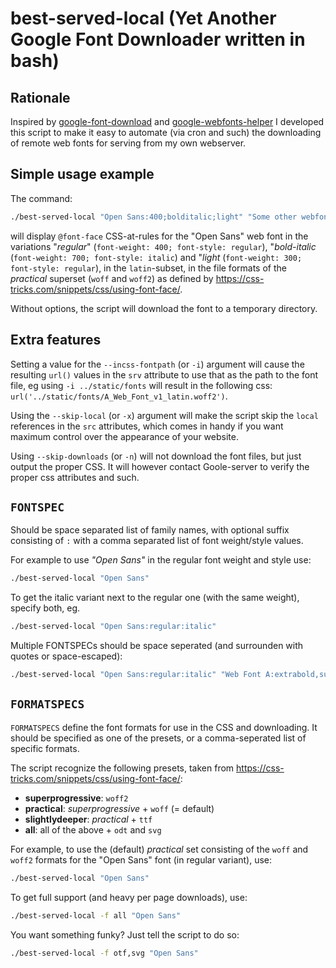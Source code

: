 # best-served-local (Yet Another Google Font Downloader written in bash)

## Rationale

Inspired by
[google-font-download](https://github.com/neverpanic/google-font-download.git)
and
[google-webfonts-helper](https://google-webfonts-helper.herokuapp.com/fonts)
I developed this script to make it easy to automate (via cron and
such) the downloading of remote web fonts for serving from my own
webserver.

## Simple usage example

The command:
```bash
./best-served-local "Open Sans:400;bolditalic;light" "Some other webfont"
```

will display `@font-face` CSS-at-rules for the "Open Sans" web font
in the variations "*regular*" (`font-weight: 400; font-style:
regular`), "*bold-italic* (`font-weight: 700; font-style: italic`) and
"*light* (`font-weight: 300; font-style: regular`), in the
`latin`-subset, in the file formats of the *practical* superset
(`woff` and `woff2`) as defined by
https://css-tricks.com/snippets/css/using-font-face/. 

Without options, the script will download the font to a temporary directory. 

## Extra features

Setting a value for the `--incss-fontpath` (or `-i`) argument will
cause the resulting `url()` values in the `srv` attribute to use that
as the path to the font file, eg using `-i ../static/fonts` will
result in the following css:
`url('../static/fonts/A_Web_Font_v1_latin.woff2')`.

Using the `--skip-local` (or `-x`) argument will make the script skip
the `local` references in the `src` attributes, which comes in handy
if you want maximum control over the appearance of your website.

Using `--skip-downloads` (or `-n`) will not download the font files,
but just output the proper CSS. It will however contact Goole-server
to verify the proper css attributes and such.

## `FONTSPEC`

Should be space separated list of family names, with
optional suffix consisting of `:` with a comma separated list of
font weight/style values. 

For example to use *"Open Sans"* in the regular font weight and style use:

```bash
./best-served-local "Open Sans"
```
	  
To get the italic variant next to the regular one (with the same
weight), specify both, eg.

```bash
./best-served-local "Open Sans:regular:italic"
```

Multiple FONTSPECs should be space seperated (and surrounden with
quotes or space-escaped):

```bash
./best-served-local "Open Sans:regular:italic" "Web Font A:extrabold,superlight" "Web Font B:100,200""
```



## `FORMATSPECS`

`FORMATSPECS` define the font formats for use in the CSS and
downloading. It should be specified as one of the presets, or a
comma-seperated list of specific formats.

The script recognize the following presets, taken from
https://css-tricks.com/snippets/css/using-font-face/:
* **superprogressive**: `woff2`
* **practical**:        *superprogressive* + `woff` (= default)
* **slightlydeeper**:   *practical* + `ttf`
* **all**:              all of the above + `odt` and `svg`


For example, to use the (default) *practical* set consisting of the
`woff` and `woff2` formats for the "Open Sans" font (in regular
variant), use:
```bash
./best-served-local "Open Sans" 
```

To get full support (and heavy per page downloads), use:
```bash
./best-served-local -f all "Open Sans" 
```

You want something funky? Just tell the script to do so:
```bash
./best-served-local -f otf,svg "Open Sans" 
```
